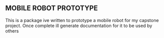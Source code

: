 ## MOBILE ROBOT PROTOTYPE

This is a package ive written to prototype a mobile robot for my capstone project. Once complete ill generate documentation for it to be used by others
